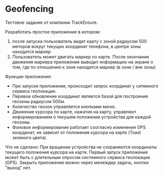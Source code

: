 # Geofencing

Тестовое задание от компании TrackEnsure.

Разработать простое приложение в котором: 
1. после запуска пользователь видит карту с зоной радиусом 500 меторов вокруг текущих координат телефона, 
   в центре зоны находится маркер
2. Пользователь может двигать маркер по карте. 
   После окончания движения маркера приложение выводит информацию на экране о том, 
   где по отношению к зоне находится маркер (в зоне / вне зоны)
   
Функции приложения:
- При запуске приложения, происходит запрос координат у ситемного сервиса геолокации.
- Перевое обновление координат является базой для построения геозоны радиусом 500м.
- Количество геозон управляется кнопками меню.
- Движение курсора по карте, нажатия на карту, управляют информированием 
  о текушем положении устройства для каждой геозоны.
- Фоновое информирование работает соогласно изменения GPS координат, не зависит от положения курсора на карте
  (Toast зеленого цвета).
  
  
Что не сделано:
При вращении устройства не сохраняются координаты текущего положения курсора на карте.
Первый запуск приложения может быть с длительным опросом системного сервиса геолокации (GPS).
Закрыть приложение можно через менеждер задачь, кнопки "выход" нет.

